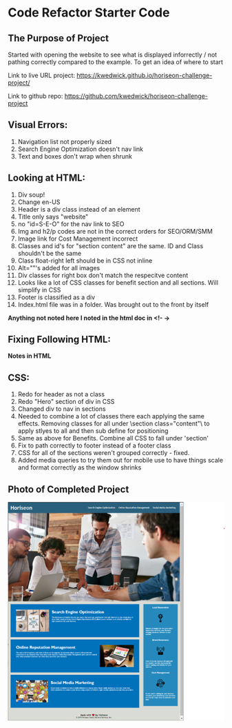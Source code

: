 # Code Refactor Starter Code

## The Purpose of Project
Started with opening the website to see what is displayed inforrectly / not pathing correctly compared to the example. To get an idea of where to start

Link to live URL project: https://kwedwick.github.io/horiseon-challenge-project/

Link to github repo: https://github.com/kwedwick/horiseon-challenge-project

## Visual Errors:
1. Navigation list not properly sized
2. Search Engine Optimization doesn't nav link
3. Text and boxes don't wrap when shrunk

## Looking at HTML:
1. Div soup!
2. Change en-US
3. Header is a div class instead of an element
4. Title only says "website"
5. no "id=S-E-O" for the nav link to SEO
6. Img and h2/p codes are not in the correct orders for SEO/ORM/SMM 
7. Image link for Cost Management incorrect
8. Classes and id's for "section content" are the same. ID and Class shouldn't be the same
9. Class float-right left should be in CSS not inline
11. Alt=""'s added for all images
12. Div classes for right box don't match the respecitve content
13. Looks like a lot of CSS classes for benefit section and all sections. Will simplify in CSS 
14. Footer is classified as a div
15. Index.html file was in a folder. Was brought out to the front by itself

**Anything not noted here I noted in the html doc in <!- ->**

## Fixing Following HTML:
**Notes in HTML**

## CSS:
1. Redo for header as not a class
2. Redo "Hero" section of div in CSS
3. Changed div to nav in sections
4. Needed to combine a lot of classes there each applying the same effects. Removing classes for all under \section class="content"\ to apply stlyes to all and then sub define for positioning
5. Same as above for Benefits. Combine all CSS to fall under 'section'
6. Fix to path correctly to footer instead of a footer class
7. CSS for all of the sections weren't grouped correctly - fixed.
8. Added media queries to try them out for mobile use to have things scale and format correctly as the window shrinks

## Photo of Completed Project
![Image of Completed Webpage](./Develop/assets/images/Horiseon-Completed-Webpage.png)
